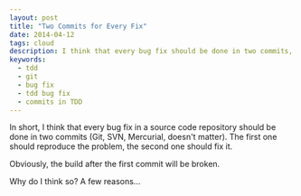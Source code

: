 ```yaml
---
layout: post
title: "Two Commits for Every Fix"
date: 2014-04-12
tags: cloud
description: I think that every bug fix should be done in two commits, if you're doing TDD
keywords:
  - tdd
  - git
  - bug fix
  - tdd bug fix
  - commits in TDD
---
```


In short, I think that every bug fix in a source code repository
should be done in two commits (Git, SVN, Mercurial, doesn't matter). The
first one should reproduce the problem, the second one should fix it.

Obviously, the build after the first commit will be broken.

Why do I think so? A few reasons...
